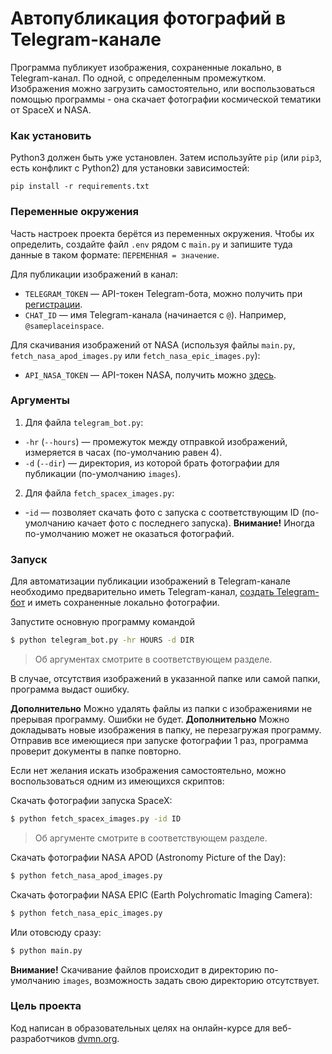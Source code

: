 # Автопубликация фотографий в Telegram-канале

Программа публикует изображения, сохраненные локально, в Telegram-канал. По одной, с определенным промежутком. 
Изображения можно загрузить самостоятельно, или воспользоваться помощью программы - она скачает фотографии космической тематики от SpaceX и NASA.

### Как установить

Python3 должен быть уже установлен. 
Затем используйте `pip` (или `pip3`, есть конфликт с Python2) для установки зависимостей:
```
pip install -r requirements.txt
```

### Переменные окружения

Часть настроек проекта берётся из переменных окружения. Чтобы их определить, создайте файл `.env` рядом с `main.py` и запишите туда данные в таком формате: `ПЕРЕМЕННАЯ = значение`. 

Для публикации изображений в канал:
- `TELEGRAM_TOKEN` — API-токен Telegram-бота, можно получить при [регистрации](https://way23.ru/%D1%80%D0%B5%D0%B3%D0%B8%D1%81%D1%82%D1%80%D0%B0%D1%86%D0%B8%D1%8F-%D0%B1%D0%BE%D1%82%D0%B0-%D0%B2-telegram.html).
- `CHAT_ID` — имя Telegram-канала (начинается с `@`). Например, `@sameplaceinspace`.

Для скачивания изображений от NASA (используя файлы `main.py`, `fetch_nasa_apod_images.py` или `fetch_nasa_epic_images.py`):
- `API_NASA_TOKEN` — API-токен NASA, получить можно [здесь](https://api.nasa.gov/).

### Аргументы

1) Для файла `telegram_bot.py`:
- `-hr` (`--hours`) — промежуток между отправкой изображений, измеряется в часах (по-умолчанию равен 4).
- `-d` (`--dir`) — директория, из которой брать фотографии для публикации (по-умолчанию `images`).

2) Для файла `fetch_spacex_images.py`:
- -`id` — позволяет скачать фото с запуска с соответствующим ID (по-умолчанию качает фото с последнего запуска).
**Внимание!** Иногда по-умолчанию может не оказаться фотографий.

### Запуск

Для автоматизации публикации изображений в Telegram-канале необходимо предварительно иметь Telegram-канал, [создать Telegram-бот](https://way23.ru/%D1%80%D0%B5%D0%B3%D0%B8%D1%81%D1%82%D1%80%D0%B0%D1%86%D0%B8%D1%8F-%D0%B1%D0%BE%D1%82%D0%B0-%D0%B2-telegram.html) и иметь сохраненные локально фотографии.

Запустите основную программу командой

```bash
$ python telegram_bot.py -hr HOURS -d DIR
```

> Об аргументах смотрите в соответствующем разделе.

В случае, отсутствия изображений в указанной папке или самой папки, программа выдаст ошибку.

**Дополнительно** Можно удалять файлы из папки с изображениями не прерывая программу. Ошибки не будет. 
**Дополнительно** Можно докладывать новые изображения в папку, не перезагружая программу. Отправив все имеющиеся при запуске фотографии 1 раз, программа проверит документы в папке повторно.

Если нет желания искать изображения самостоятельно, можно воспользоваться одним из имеющихся скриптов:

Скачать фотографии запуска SpaceX:
```bash
$ python fetch_spacex_images.py -id ID
```
> Об аргументе смотрите в соответствующем разделе.

Скачать фотографии NASA APOD (Astronomy Picture of the Day):
```bash
$ python fetch_nasa_apod_images.py 
```

Скачать фотографии NASA EPIC (Earth Polychromatic Imaging Camera):
```bash
$ python fetch_nasa_epic_images.py 
```

Или отовсюду сразу:
```bash
$ python main.py 
```

**Внимание!** Скачивание файлов происходит в директорию по-умолчанию `images`, возможность задать свою директорию отсутствует.

### Цель проекта

Код написан в образовательных целях на онлайн-курсе для веб-разработчиков [dvmn.org](https://dvmn.org/).